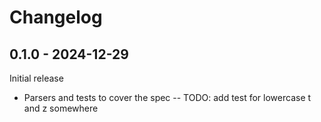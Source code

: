 # Changelog

## 0.1.0 - 2024-12-29

Initial release

* Parsers and tests to cover the spec
-- TODO: add test for lowercase t and z somewhere